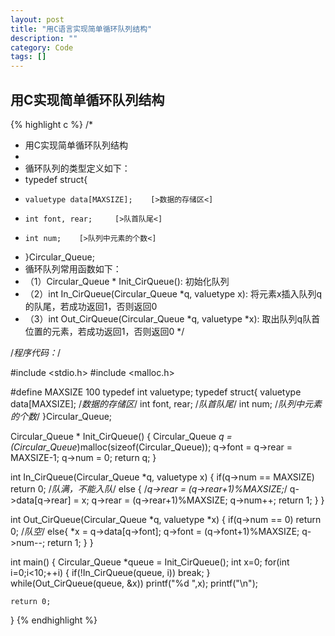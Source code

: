 ```yaml
---
layout: post
title: "用C语言实现简单循环队列结构"
description: ""
category: Code
tags: []
---
```


## 用C实现简单循环队列结构

{% highlight c %}
/*
 * 用C实现简单循环队列结构
 *
 * 循环队列的类型定义如下：
 * typedef struct{
 *     valuetype data[MAXSIZE];    [>数据的存储区<]
 *     int font, rear;     [>队首队尾<]
 *     int num;    [>队列中元素的个数<]
 * }Circular_Queue;
 * 循环队列常用函数如下：
 * （1）Circular_Queue * Init_CirQueue(): 初始化队列
 * （2）int In_CirQueue(Circular_Queue *q, valuetype x): 将元素x插入队列q的队尾，若成功返回1，否则返回0
 * （3）int Out_CirQueue(Circular_Queue *q, valuetype *x): 取出队列q队首位置的元素，若成功返回1，否则返回0
 */

/*程序代码：*/

#include <stdio.h>
#include <malloc.h>

#define MAXSIZE 100
typedef int valuetype;
typedef struct{
    valuetype data[MAXSIZE];    /*数据的存储区*/
    int font, rear;     /*队首队尾*/
    int num;    /*队列中元素的个数*/
}Circular_Queue;

Circular_Queue * Init_CirQueue()
{
    Circular_Queue *q = (Circular_Queue*)malloc(sizeof(Circular_Queue));
    q->font = q->rear = MAXSIZE-1;
    q->num = 0;
    return q;
}

int In_CirQueue(Circular_Queue *q, valuetype x)
{
    if(q->num == MAXSIZE)   return 0;   /*队满，不能入队*/
    else {
        /*q->rear = (q->rear+1)%MAXSIZE;*/
        q->data[q->rear] = x;
        q->rear = (q->rear+1)%MAXSIZE;
        q->num++;
        return 1;
    }
}

int Out_CirQueue(Circular_Queue *q, valuetype *x)
{
    if(q->num == 0) return 0;   /*队空*/
    else{
        *x = q->data[q->font];
        q->font = (q->font+1)%MAXSIZE;
        q->num--;
        return 1;
    }
}

int main()
{
    Circular_Queue *queue = Init_CirQueue();
    int x=0;
    for(int i=0;i<10;++i)
    {
        if(!In_CirQueue(queue, i))
            break;
    }
    while(Out_CirQueue(queue, &x))
        printf("%d ",x);
    printf("\n");

    return 0;
}
{% endhighlight %}